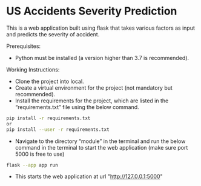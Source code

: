 # US Accidents Severity Prediction

This is a web application built using flask that takes various factors as input and predicts the severity of accident.

Prerequisites:
- Python must be installed (a version higher than 3.7 is recommended).

Working Instructions:
- Clone the project into local.
- Create a virtual environment for the project (not mandatory but recommended).
- Install the requirements for the project, which are listed in the
“requirements.txt” file using the below command.
```sh
pip install -r requirements.txt
or
pip install --user -r requirements.txt
```
- Navigate to the directory “module” in the terminal and run the below
command in the terminal to start the web application (make sure port 5000 is free
to use)
```sh
flask --app app run
```

- This starts the web application at url "http://127.0.0.1:5000"